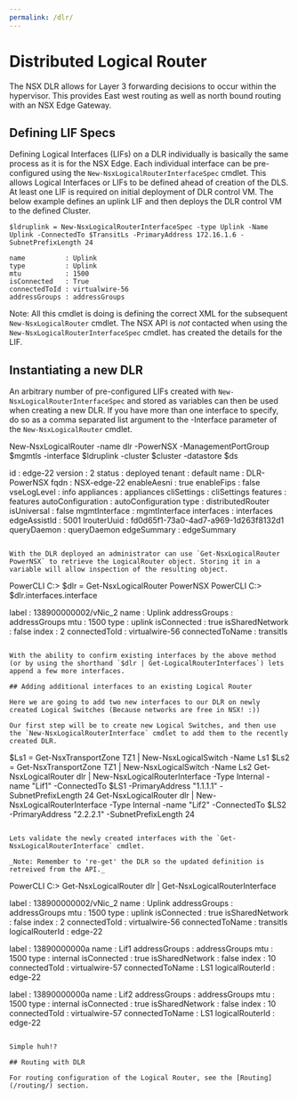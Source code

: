 ```yaml
---
permalink: /dlr/
---
```


# Distributed Logical Router

The NSX DLR allows for Layer 3 forwarding decisions to occur within the hypervisor. This provides East west routing as well as north bound routing with an NSX Edge Gateway.

## Defining LIF Specs

Defining Logical Interfaces (LIFs) on a DLR individually is basically the same process as it is for the NSX Edge.  Each individual interface can be pre-configured using the `New-NsxLogicalRouterInterfaceSpec` cmdlet. This allows Logical Interfaces or LIFs to be defined ahead of creation of the DLS.  At least one LIF is required on initial deployment of DLR control VM. The below example defines an uplink LIF and then deploys the DLR control VM to the defined Cluster.

```
$ldruplink = New-NsxLogicalRouterInterfaceSpec -type Uplink -Name Uplink -ConnectedTo $TransitLs -PrimaryAddress 172.16.1.6 -SubnetPrefixLength 24

name          : Uplink
type          : Uplink
mtu           : 1500
isConnected   : True
connectedToId : virtualwire-56
addressGroups : addressGroups
```

Note:  All this cmdlet is doing is defining the correct XML for the subsequent `New-NsxLogicalRouter` cmdlet.  The NSX API is _not_ contacted when using the `New-NsxLogicalRouterInterfaceSpec` cmdlet. has created the details for the LIF.

## Instantiating a new DLR

An arbitrary number of pre-configured LIFs created with `New-NsxLogicalRouterInterfaceSpec` and stored as variables can then be used when creating a new DLR.  If you have more than one interface to specify, do so as a comma separated list argument to the -Interface parameter of the `New-NsxLogicalRouter` cmdlet.

New-NsxLogicalRouter -name dlr -PowerNSX -ManagementPortGroup $mgmtls -interface $ldruplink -cluster $cluster -datastore $ds

id                : edge-22
version           : 2
status            : deployed
tenant            : default
name              : DLR-PowerNSX
fqdn              : NSX-edge-22
enableAesni       : true
enableFips        : false
vseLogLevel       : info
appliances        : appliances
cliSettings       : cliSettings
features          : features
autoConfiguration : autoConfiguration
type              : distributedRouter
isUniversal       : false
mgmtInterface     : mgmtInterface
interfaces        : interfaces
edgeAssistId      : 5001
lrouterUuid       : fd0d65f1-73a0-4ad7-a969-1d263f8132d1
queryDaemon       : queryDaemon
edgeSummary       : edgeSummary
```

With the DLR deployed an administrator can use `Get-NsxLogicalRouter PowerNSX` to retrieve the LogicalRouter object. Storing it in a variable will allow inspection of the resulting object.

```
PowerCLI C:\> $dlr = Get-NsxLogicalRouter PowerNSX
PowerCLI C:\> $dlr.interfaces.interface


label           : 138900000002/vNic_2
name            : Uplink
addressGroups   : addressGroups
mtu             : 1500
type            : uplink
isConnected     : true
isSharedNetwork : false
index           : 2
connectedToId   : virtualwire-56
connectedToName : transitls
```

With the ability to confirm existing interfaces by the above method (or by using the shorthand `$dlr | Get-LogicalRouterInterfaces`) lets append a few more interfaces.

## Adding additional interfaces to an existing Logical Router

Here we are going to add two new interfaces to our DLR on newly created Logical Switches (Because networks are free in NSX! :))

Our first step will be to create new Logical Switches, and then use the `New-NsxLogicalRouterInterface` cmdlet to add them to the recently created DLR.

```
$Ls1 = Get-NsxTransportZone TZ1 | New-NsxLogicalSwitch -Name Ls1
$Ls2 = Get-NsxTransportZone TZ1 | New-NsxLogicalSwitch -Name Ls2
Get-NsxLogicalRouter dlr | New-NsxLogicalRouterInterface -Type Internal -name "Lif1"  -ConnectedTo $LS1 -PrimaryAddress "1.1.1.1" -SubnetPrefixLength 24
Get-NsxLogicalRouter dlr | New-NsxLogicalRouterInterface -Type Internal -name "Lif2"  -ConnectedTo $LS2 -PrimaryAddress "2.2.2.1" -SubnetPrefixLength 24
```

Lets validate the newly created interfaces with the `Get-NsxLogicalRouterInterface` cmdlet.

_Note: Remember to 're-get' the DLR so the updated definition is retreived from the API._

```
PowerCLI C:\> Get-NsxLogicalRouter dlr | Get-NsxLogicalRouterInterface

label           : 138900000002/vNic_2
name            : Uplink
addressGroups   : addressGroups
mtu             : 1500
type            : uplink
isConnected     : true
isSharedNetwork : false
index           : 2
connectedToId   : virtualwire-56
connectedToName : transitls
logicalRouterId : edge-22

label           : 13890000000a
name            : Lif1
addressGroups   : addressGroups
mtu             : 1500
type            : internal
isConnected     : true
isSharedNetwork : false
index           : 10
connectedToId   : virtualwire-57
connectedToName : LS1
logicalRouterId : edge-22

label           : 13890000000a
name            : Lif2
addressGroups   : addressGroups
mtu             : 1500
type            : internal
isConnected     : true
isSharedNetwork : false
index           : 10
connectedToId   : virtualwire-57
connectedToName : LS1
logicalRouterId : edge-22

```

Simple huh!?

## Routing with DLR

For routing configuration of the Logical Router, see the [Routing](/routing/) section.